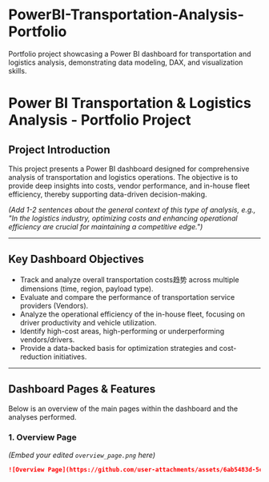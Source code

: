 # PowerBI-Transportation-Analysis-Portfolio
Portfolio project showcasing a Power BI dashboard for transportation and logistics analysis, demonstrating data modeling, DAX, and visualization skills.
# Power BI Transportation & Logistics Analysis - Portfolio Project

## Project Introduction

This project presents a Power BI dashboard designed for comprehensive analysis of transportation and logistics operations. The objective is to provide deep insights into costs, vendor performance, and in-house fleet efficiency, thereby supporting data-driven decision-making.

*(Add 1-2 sentences about the general context of this type of analysis, e.g., "In the logistics industry, optimizing costs and enhancing operational efficiency are crucial for maintaining a competitive edge.")*

---

## Key Dashboard Objectives

*   Track and analyze overall transportation costs趋势 across multiple dimensions (time, region, payload type).
*   Evaluate and compare the performance of transportation service providers (Vendors).
*   Analyze the operational efficiency of the in-house fleet, focusing on driver productivity and vehicle utilization.
*   Identify high-cost areas, high-performing or underperforming vendors/drivers.
*   Provide a data-backed basis for optimization strategies and cost-reduction initiatives.

---

## Dashboard Pages & Features

Below is an overview of the main pages within the dashboard and the analyses performed.

### 1. Overview Page

*(Embed your edited `overview_page.png` here)*
```markdown
![Overview Page](https://github.com/user-attachments/assets/6ab5483d-5ca4-4771-8b48-68b12fca902e)
